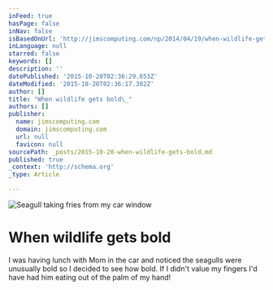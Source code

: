 ```yaml
---
inFeed: true
hasPage: false
inNav: false
isBasedOnUrl: 'http://jimscomputing.com/np/2014/04/19/when-wildlife-gets-bold/'
inLanguage: null
starred: false
keywords: []
description: ''
datePublished: '2015-10-20T02:36:29.653Z'
dateModified: '2015-10-20T02:36:17.302Z'
author: []
title: "When wildlife gets bold\_"
authors: []
publisher:
  name: jimscomputing.com
  domain: jimscomputing.com
  url: null
  favicon: null
sourcePath: _posts/2015-10-20-when-wildlife-gets-bold.md
published: true
_context: 'http://schema.org'
_type: Article

---
```

![Seagull taking fries from my car window](http://jimscomputing.com/np/wp-content/uploads/2014/04/20140419-132210.jpg)

# When wildlife gets bold 

I was having lunch with Mom in the car and noticed the seagulls were unusually bold so I decided to see how bold. If I didn't value my fingers I'd have had him eating out of the palm of my hand!